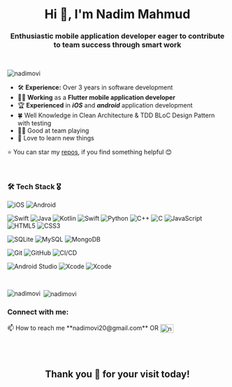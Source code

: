 <h1 align="center">Hi 👋, I'm Nadim Mahmud</h1>
<h3 align="center">Enthusiastic mobile application developer eager to contribute to team success through smart work</h3>
<br>
<p align="left"> <img src="https://komarev.com/ghpvc/?username=nadimovi&label=Profile%20views&color=0e75b6&style=flat" alt="nadimovi" /> </p>


<ul dir="auto">
<li>🛠️ <strong>Experience:</strong> Over 3 years in software development</li>
<li>👨‍💼 <strong>Working</strong> as a <strong>Flutter mobile application developer</strong></li>
<li>🏆 <strong>Experienced</strong> in <em><strong>iOS</strong></em> and <em><strong>android</strong></em> application development</li>
<li>🍀 Well Knowledge in Clean Architecture & TDD BLoC Design Pattern with testing</li>
<li>👨‍🏫 Good at team playing</li>
<li>🌿 Love to learn new things</li>
</ul>

⭐️ You can star my [repos](https://github.com/NadimOvi?tab=repositories), if you find something helpful 😊

<br>
<h3>🛠️ Tech Stack 🎖️</h3>

![iOS](https://img.shields.io/badge/-iOS-606060?style=flat&logo=apple)
![Android](https://img.shields.io/badge/-Android-606060?style=flat&logo=android)

![Swift](https://img.shields.io/badge/-Flutter-blue?style=flat&logo=flutter)
![Java](https://img.shields.io/badge/-Java-grey?style=flat&logo=java)
![Kotlin](https://img.shields.io/badge/-Kotlin-fff?style=flat&logo=kotlin)
![Swift](https://img.shields.io/badge/-Xamarin-fff?style=flat&logo=xamarin)
![Python](https://img.shields.io/badge/-Python-fff?style=flat&logo=python)
![C++](https://img.shields.io/badge/-C++-606060?style=flat&logo=cplusplus)
![C](https://img.shields.io/badge/--404040?style=flat&logo=c)
![JavaScript](https://img.shields.io/badge/-JavaScript-606060?style=flat&logo=javascript)
![HTML5](https://img.shields.io/badge/-HTML5-fff?style=flat&logo=html5)
![CSS3](https://img.shields.io/badge/-CSS3-606060?style=flat&logo=css3)

![SQLite](https://img.shields.io/badge/-SQLite-606060?style=flat&logo=sqlite)
![MySQL](https://img.shields.io/badge/-MySQL-fff?style=flat&logo=MySQL)
![MongoDB](https://img.shields.io/badge/-MongoDB-606060?style=flat&logo=mongodb)

![Git](https://img.shields.io/badge/-Git-fff?style=flat&logo=git&logoColor=F05032)
![GitHub](https://img.shields.io/badge/-GitHub-606060?style=flat&logo=github&logoColor=FFFFFF)
![CI/CD](https://img.shields.io/badge/-CI/CD-fff?style=flat)

![Android Studio](https://img.shields.io/badge/-Android_Studio-606060?style=flat&logo=androidstudio)
![Xcode](https://img.shields.io/badge/-Xcode-d9d9d9?style=flat&logo=xcode)
![Xcode](https://img.shields.io/badge/-VisualStudioCode-d9d9d9?style=flat&logo=vscode)

<br>

<p><img align="left" src="https://github-readme-stats.vercel.app/api/top-langs?username=nadimovi&show_icons=true&locale=en&layout=compact" alt="nadimovi" /></p>

<p>&nbsp;<img align="center" src="https://github-readme-stats.vercel.app/api?username=nadimovi&show_icons=true&locale=en" alt="nadimovi" /></p>

<h3 align="left">Connect with me:</h3>
<p align="left">
📫 How to reach me **nadimovi20@gmail.com** OR
<a href="https://linkedin.com/in/nadim-ovi-41b169160" target="blank"><img align="center" src="https://raw.githubusercontent.com/rahuldkjain/github-profile-readme-generator/master/src/images/icons/Social/linked-in-alt.svg" alt="nadim-ovi-41b169160" height="20" width="30" /></a>

<div align="center">
    <h2 align="center"><br><br>Thank you 🥰 for your visit today!</h2>
</div>
